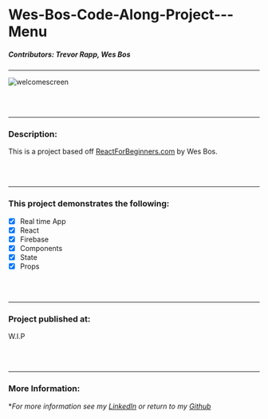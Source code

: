 # Wes-Bos-Code-Along-Project---Menu


##### Contributors: Trevor Rapp, Wes Bos

---

![welcomescreen](https://cloud.githubusercontent.com/assets/11747875/22054599/9a93dc26-dd13-11e6-8e70-1a8c94618d18.jpg)

<br>
<br>

---

### Description:

This is a project based off [ReactForBeginners.com](https://ReactForBeginners.com) by Wes Bos.  

<br>
<br>

---


### This project demonstrates the following:


- [x] Real time App
- [x] React
- [x] Firebase
- [x] Components
- [x] State
- [x] Props
<br>
<br>

---


### Project published at: 

W.I.P

<br>
<br>

---

### More Information:

\**For  more information see my [LinkedIn](https://www.linkedin.com/in/trevor-rapp-042a1037) or return to my [Github](https://github.com/trrapp12)*


